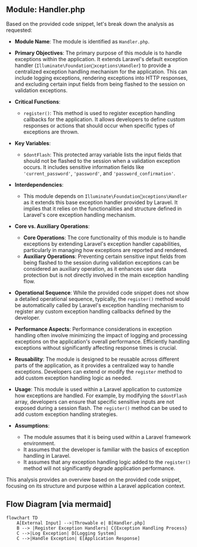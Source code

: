 ## Module: Handler.php
Based on the provided code snippet, let's break down the analysis as requested:

- **Module Name**: The module is identified as `Handler.php`.

- **Primary Objectives**: The primary purpose of this module is to handle exceptions within the application. It extends Laravel's default exception handler (`Illuminate\Foundationxceptions\Handler`) to provide a centralized exception handling mechanism for the application. This can include logging exceptions, rendering exceptions into HTTP responses, and excluding certain input fields from being flashed to the session on validation exceptions.

- **Critical Functions**:
  - `register()`: This method is used to register exception handling callbacks for the application. It allows developers to define custom responses or actions that should occur when specific types of exceptions are thrown.

- **Key Variables**:
  - `$dontFlash`: This protected array variable lists the input fields that should not be flashed to the session when a validation exception occurs. It includes sensitive information fields like `'current_password'`, `'password'`, and `'password_confirmation'`.

- **Interdependencies**: 
  - This module depends on `Illuminate\Foundationxceptions\Handler` as it extends this base exception handler provided by Laravel. It implies that it relies on the functionalities and structure defined in Laravel's core exception handling mechanism.

- **Core vs. Auxiliary Operations**:
  - **Core Operations**: The core functionality of this module is to handle exceptions by extending Laravel's exception handler capabilities, particularly in managing how exceptions are reported and rendered.
  - **Auxiliary Operations**: Preventing certain sensitive input fields from being flashed to the session during validation exceptions can be considered an auxiliary operation, as it enhances user data protection but is not directly involved in the main exception handling flow.

- **Operational Sequence**: While the provided code snippet does not show a detailed operational sequence, typically, the `register()` method would be automatically called by Laravel's exception handling mechanism to register any custom exception handling callbacks defined by the developer.

- **Performance Aspects**: Performance considerations in exception handling often involve minimizing the impact of logging and processing exceptions on the application's overall performance. Efficiently handling exceptions without significantly affecting response times is crucial.

- **Reusability**: The module is designed to be reusable across different parts of the application, as it provides a centralized way to handle exceptions. Developers can extend or modify the `register` method to add custom exception handling logic as needed.

- **Usage**: This module is used within a Laravel application to customize how exceptions are handled. For example, by modifying the `$dontFlash` array, developers can ensure that specific sensitive inputs are not exposed during a session flash. The `register()` method can be used to add custom exception handling strategies.

- **Assumptions**:
  - The module assumes that it is being used within a Laravel framework environment.
  - It assumes that the developer is familiar with the basics of exception handling in Laravel.
  - It assumes that any exception handling logic added to the `register()` method will not significantly degrade application performance.

This analysis provides an overview based on the provided code snippet, focusing on its structure and purpose within a Laravel application context.
## Flow Diagram [via mermaid]
```mermaid
flowchart TD
    A[External Input] -->|Throwable e| B[Handler.php]
    B --> |Register Exception Handlers| C{Exception Handling Process}
    C -->|Log Exception| D[Logging System]
    C -->|Handle Exception| E[Application Response]
```
